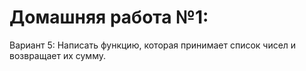 # Домашняя работа №1:

Вариант 5: Написать функцию, которая принимает список чисел и возвращает их сумму.